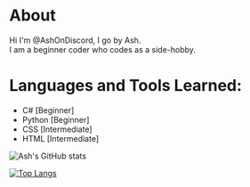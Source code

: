 # About
Hi I'm @AshOnDiscord, I go by Ash.  
I am a beginner coder who codes as a side-hobby.

# Languages and Tools Learned:
- C# [Beginner]
- Python [Beginner]
- CSS [Intermediate]
- HTML [Intermediate]

![Ash's GitHub stats](https://github-readme-stats.vercel.app/api?username=ashondiscord&show_icons=true&theme=dracula&border_radius=10)

[![Top Langs](https://github-readme-stats.vercel.app/api/top-langs/?username=anuraghazra&layout=compact&theme=dracula)](https://github.com/ashondiscord/github-readme-stats)